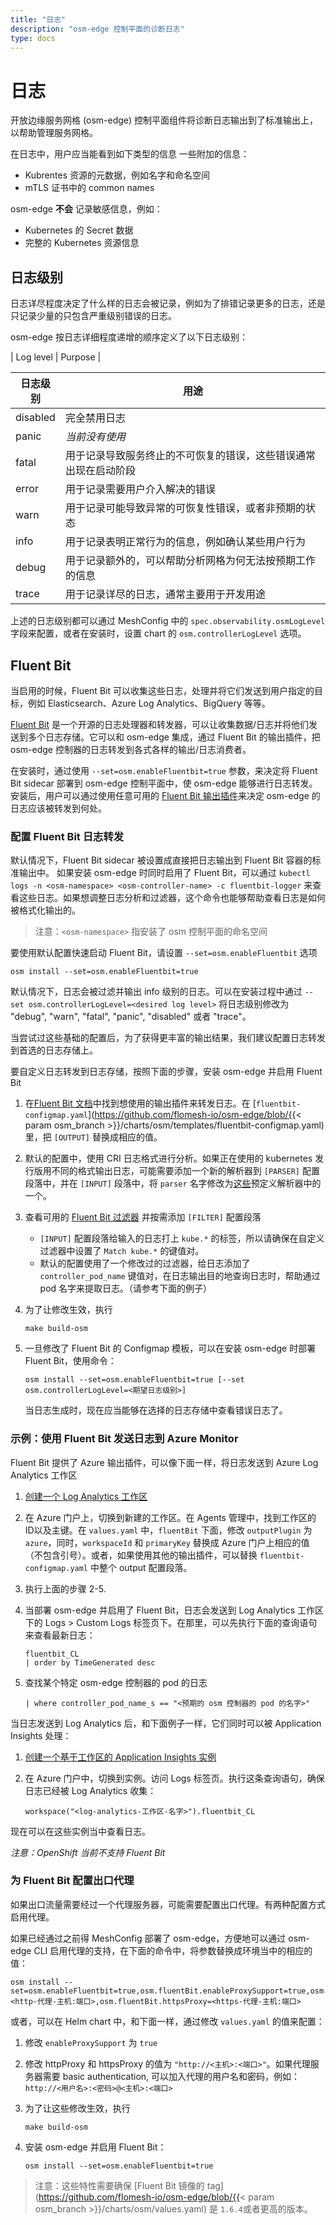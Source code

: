 ```yaml
---
title: "日志"
description: "osm-edge 控制平面的诊断日志"
type: docs
---
```


# 日志
开放边缘服务网格 (osm-edge) 控制平面组件将诊断日志输出到了标准输出上，以帮助管理服务网格。

在日志中，用户应当能看到如下类型的信息
一些附加的信息：
- Kubrentes 资源的元数据，例如名字和命名空间
- mTLS 证书中的 common names

osm-edge **不会** 记录敏感信息，例如：
- Kubernetes 的 Secret 数据
- 完整的 Kubernetes 资源信息

## 日志级别

日志详尽程度决定了什么样的日志会被记录，例如为了排错记录更多的日志，还是只记录少量的只包含严重级别错误的日志。

osm-edge 按日志详细程度递增的顺序定义了以下日志级别：

| Log level | Purpose                                                                                |

| 日志级别 | 用途 |
| --------- | -------------------------------------------------------------------------------------- |
| disabled | 完全禁用日志 |
| panic | *当前没有使用* |
| fatal |用于记录导致服务终止的不可恢复的错误，这些错误通常出现在启动阶段 |
| error | 用于记录需要用户介入解决的错误 |
| warn | 用于记录可能导致异常的可恢复性错误，或者非预期的状态 |
| info | 用于记录表明正常行为的信息，例如确认某些用户行为 |
| debug | 用于记录额外的，可以帮助分析网格为何无法按预期工作的信息 |
| trace | 用于记录详尽的日志，通常主要用于开发用途 |

上述的日志级别都可以通过 MeshConfig 中的 `spec.observability.osmLogLevel` 字段来配置，或者在安装时，设置 chart 的 `osm.controllerLogLevel` 选项。

## Fluent Bit
当启用的时候，Fluent Bit 可以收集这些日志，处理并将它们发送到用户指定的目标，例如 Elasticsearch、Azure Log Analytics、BigQuery 等等。

[Fluent Bit](https://fluentbit.io/) 是一个开源的日志处理器和转发器，可以让收集数据/日志并将他们发送到多个日志存储。它可以和 osm-edge 集成，通过 Fluent Bit 的输出插件，把 osm-edge 控制器的日志转发到各式各样的输出/日志消费者。

在安装时，通过使用 `--set=osm.enableFluentbit=true` 参数，来决定将 Fluent Bit sidecar 部署到 osm-edge 控制平面中，使 osm-edge 能够进行日志转发。安装后，用户可以通过使用任意可用的 [Fluent Bit 输出插件](https://docs.fluentbit.io/manual/pipeline/outputs)来决定 osm-edge 的日志应该被转发到何处。

### 配置 Fluent Bit 日志转发
默认情况下，Fluent Bit sidecar 被设置成直接把日志输出到 Fluent Bit 容器的标准输出中。 如果安装 osm-edge 时同时启用了 Fluent Bit，可以通过 `kubectl logs -n <osm-namespace> <osm-controller-name> -c fluentbit-logger` 来查看这些日志。如果想调整日志分析和过滤器，这个命令也能够帮助查看日志是如何被格式化输出的。

> 注意：`<osm-namespace>` 指安装了 osm 控制平面的命名空间

要使用默认配置快速启动 Fluent Bit，请设置 `--set=osm.enableFluentbit` 选项
```console
osm install --set=osm.enableFluentbit=true
```

默认情况下，日志会被过滤并输出 info 级别的日志。可以在安装过程中通过 `--set osm.controllerLogLevel=<desired log level>` 将日志级别修改为 "debug", "warn", "fatal", "panic", "disabled" 或者 "trace"。

当尝试过这些基础的配置后，为了获得更丰富的输出结果，我们建议配置日志转发到首选的日志存储上。

要自定义日志转发到日志存储，按照下面的步骤，安装 osm-edge 并启用 Fluent Bit

1. 在[Fluent Bit 文档](https://docs.fluentbit.io/manual/pipeline/outputs)中找到想使用的输出插件来转发日志。在 [`fluentbit-configmap.yaml`](https://github.com/flomesh-io/osm-edge/blob/{{< param osm_branch >}}/charts/osm/templates/fluentbit-configmap.yaml) 里，把 `[OUTPUT]` 替换成相应的值。

2. 默认的配置中，使用 CRI 日志格式进行分析。如果正在使用的 kubernetes 发行版用不同的格式输出日志，可能需要添加一个新的解析器到 `[PARSER]` 配置段落中，并在 `[INPUT]` 段落中，将 `parser` 名字修改为[这些](https://github.com/fluent/fluent-bit/blob/master/conf/parsers.conf)预定义解析器中的一个。

3. 查看可用的 [Fluent Bit 过滤器](https://docs.fluentbit.io/manual/pipeline/filters) 并按需添加 `[FILTER]` 配置段落
    * `[INPUT]` 配置段落给输入的日志打上 `kube.*` 的标签，所以请确保在自定义过滤器中设置了 `Match kube.*` 的键值对。
    * 默认的配置使用了一个修改过的过滤器，给日志添加了 `controller_pod_name` 键值对，在日志输出目的地查询日志时，帮助通过 pod 名字来提取日志。（请参考下面的例子）

4. 为了让修改生效，执行
    ```console
    make build-osm
    ```

5. 一旦修改了 Fluent Bit 的 Configmap 模板，可以在安装 osm-edge 时部署 Fluent Bit，使用命令：
    ```console
    osm install --set=osm.enableFluentbit=true [--set osm.controllerLogLevel=<期望日志级别>]
    ```
    当日志生成时，现在应当能够在选择的日志存储中查看错误日志了。


### 示例：使用 Fluent Bit 发送日志到 Azure Monitor
Fluent Bit 提供了 Azure 输出插件，可以像下面一样，将日志发送到 Azure Log Analytics 工作区
1. [创建一个 Log Analytics 工作区](https://docs.microsoft.com/en-us/azure/azure-monitor/learn/quick-create-workspace)

2. 在 Azure 门户上，切换到新建的工作区。在 Agents 管理中，找到工作区的 ID以及主键。在 `values.yaml` 中，`fluentBit` 下面，修改 `outputPlugin` 为 `azure`，同时，`workspaceId` 和 `primaryKey` 替换成 Azure 门户上相应的值（不包含引号）。或者，如果使用其他的输出插件，可以替换 `fluentbit-configmap.yaml` 中整个 output 配置段落。

3. 执行上面的步骤 2-5.

4. 当部署 osm-edge 并启用了 Fluent Bit，日志会发送到 Log Analytics 工作区下的 Logs > Custom Logs 标签页下。在那里，可以先执行下面的查询语句来查看最新日志：
    ```
    fluentbit_CL
    | order by TimeGenerated desc
    ```

5. 查找某个特定 osm-edge 控制器的 pod 的日志
    ```
    | where controller_pod_name_s == "<预期的 osm 控制器的 pod 的名字>"
    ```

当日志发送到 Log Analytics 后，和下面例子一样，它们同时可以被 Application Insights 处理：
1. [创建一个基于工作区的 Application Insights 实例](https://docs.microsoft.com/zh-cn/azure/azure-monitor/app/create-workspace-resource)

2. 在 Azure 门户中，切换到实例。访问 Logs 标签页。执行这条查询语句，确保日志已经被 Log Analytics 收集：
    ```
    workspace("<log-analytics-工作区-名字>").fluentbit_CL
    ```

现在可以在这些实例当中查看日志。

*注意：OpenShift 当前不支持 Fluent Bit*

### 为 Fluent Bit 配置出口代理
如果出口流量需要经过一个代理服务器，可能需要配置出口代理。有两种配置方式启用代理。

如果已经通过之前得 MeshConfig 部署了 osm-edge，方便地可以通过 osm-edge CLI 启用代理的支持，在下面的命令中，将参数替换成环境当中的相应的值：
```
osm install --set=osm.enableFluentbit=true,osm.fluentBit.enableProxySupport=true,osm.fluentBit.httpProxy=<http-代理-主机:端口>,osm.fluentBit.httpsProxy=<https-代理-主机:端口>
```

或者，可以在 Helm chart 中，和下面一样，通过修改 `values.yaml` 的值来配置：
1. 修改 `enableProxySupport` 为 `true`

2. 修改 httpProxy 和 httpsProxy 的值为 `"http://<主机>:<端口>"`。如果代理服务器需要 basic authentication, 可以加入代理的用户名和密码，例如：`http://<用户名>:<密码>@<主机>:<端口>`

3. 为了让这些修改生效，执行
    ```console
    make build-osm
    ```

4. 安装 osm-edge 并启用 Fluent Bit：
    ```console
    osm install --set=osm.enableFluentbit=true
    ```
> 注意：这些特性需要确保 [Fluent Bit 镜像的 tag](https://github.com/flomesh-io/osm-edge/blob/{{< param osm_branch >}}/charts/osm/values.yaml) 是 `1.6.4`或者更高的版本。

